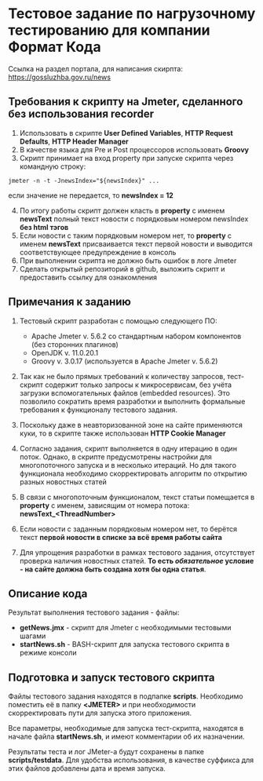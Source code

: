 # Тестовое задание по нагрузочному тестированию для компании Формат Кода

Ссылка на раздел портала, для написания скирпта: https://gossluzhba.gov.ru/news

## Требования к скрипту на Jmeter, сделанного без использования recorder

1. Использовать в скрипте **User Defined Variables**, **HTTP Request Defaults**, **HTTP Header Manager**
2. В качестве языка для Pre и Post процессоров использовать **Groovy**
3. Скрипт принимает на вход property при запуске скрипта через командную строку:

  `jmeter -n -t -JnewsIndex="${newsIndex}" ...`

  если значение не передается, то **newsIndex = 12**

4. По итогу работы скрипт должен класть в **property** с именем **newsText** полный текст новости с порядковым номером newsIndex **без html тэгов**
5. Если новости с таким порядковым номером нет, то **property** с именем **newsText** присваивается текст первой новости и выводится соответствующее предупреждение в консоль
6. При выполнении скрипта не должно быть ошибок в логе Jmeter
7. Сделать открытый репозиторий в github, выложить скрипт и предоставить ссылку для ознакомления

## Примечания к заданию

1. Тестовый скрипт разработан с помощью следующего ПО:
    - Apache Jmeter v. 5.6.2 со стандартным набором компонентов (без сторонних плагинов)
    - OpenJDK v. 11.0.20.1
    - Groovy v. 3.0.17 (используется в Apache Jmeter v. 5.6.2)

2. Так как не было прямых требований к количеству запросов, тест-скрипт содержит только запросы к микросервисам, без учёта загрузки вспомогательных файлов (embedded resources). Это позволило сократить время разработки и выполнить формальные требования к функционалу тестового задания.
3. Поскольку даже в неавторизованной зоне на сайте применяются куки, то в скрипте также использован **HTTP Cookie Manager**
4. Согласно задания, скрипт выполняется в одну итерацию в один поток. Однако, в скрипте предусмотрены настройки для многопоточного запуска и в несколько итераций. Но для такого функционала необходимо скорректировать алгоритм по открытию разных новостных статей
5. В связи с многопоточным функционалом, текст статьи помещается в **property** с именем, зависящим от номера потока: **newsText_\<ThreadNumber\>**
6. Если новости с заданным порядковым номером нет, то берётся текст **первой новости в списке за всё время работы сайта**
7. Для упрощения разработки в рамках тестового задания, отсутствует проверка наличия новостных статей. **То есть _обязательное_ условие - на сайте должна быть создана хотя бы одна статья**.

## Описание кода

Результат выполнения тестового задания - файлы:

- **getNews.jmx** - скрипт для Jmeter с необходимыми тестовыми шагами
- **startNews.sh** - BASH-скрипт для запуска тестового скрипта в режиме консоли

## Подготовка и запуск тестового скрипта

Файлы тестового задания находятся в подпапке **scripts**. Необходимо поместить её в папку **\<JMETER\>** и при необходимости скорректировать пути для запуска этого приложения.

Все параметры, необходимые для запуска тест-скрипта, находятся в начале файла **startNews.sh**, и имеют комментарии об их назначении.

Результаты теста и лог JMeter-a будут сохранены в папке **scripts/testdata**. Для удобства использования, в качестве суффикса для этих файлов добавлены дата и время запуска.
